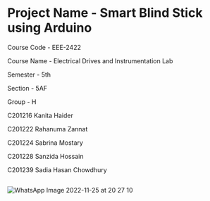 # Project Name - Smart Blind Stick using Arduino


Course Code - EEE-2422

Course Name - Electrical Drives and Instrumentation Lab

Semester - 5th

Section - 5AF

Group - H

C201216 Kanita Haider

C201222 Rahanuma Zannat

C201224 Sabrina Mostary

C201228 Sanzida Hossain

C201239 Sadia Hasan Chowdhury

##
![WhatsApp Image 2022-11-25 at 20 27 10](https://github.com/Kanita-Haider/Smart-Blind-Stick/assets/67220102/3fe11ce1-6c30-4fc8-b5f3-20a6a6668c21)
